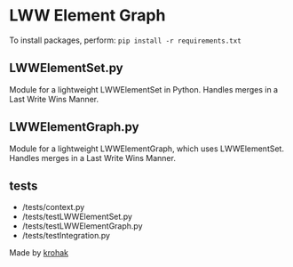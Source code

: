 # LWW Element Graph

To install packages, perform:
`pip install -r requirements.txt`


## LWWElementSet.py

Module for a lightweight LWWElementSet in Python.
Handles merges in a Last Write Wins Manner.

## LWWElementGraph.py

Module for a lightweight LWWElementGraph, which uses LWWElementSet.
Handles merges in a Last Write Wins Manner.

## tests
- /tests/context.py
- /tests/testLWWElementSet.py
- /tests/testLWWElementGraph.py
- /tests/testIntegration.py


Made by [krohak](https://github.com/krohak/)
